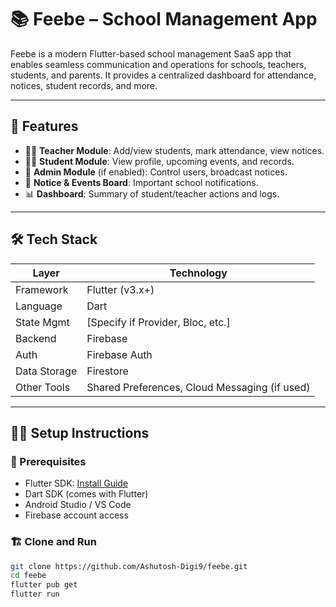 # 📚 Feebe – School Management App

Feebe is a modern Flutter-based school management SaaS app that enables seamless communication and operations for schools, teachers, students, and parents. It provides a centralized dashboard for attendance, notices, student records, and more.

---

## 🚀 Features

- 👩‍🏫 **Teacher Module**: Add/view students, mark attendance, view notices.
- 🧑‍🎓 **Student Module**: View profile, upcoming events, and records.
- 🏫 **Admin Module** (if enabled): Control users, broadcast notices.
- 🔔 **Notice & Events Board**: Important school notifications.
- 📊 **Dashboard**: Summary of student/teacher actions and logs.

---

## 🛠️ Tech Stack

| Layer         | Technology        |
|---------------|-------------------|
| Framework     | Flutter (v3.x+)   |
| Language      | Dart              |
| State Mgmt    | [Specify if Provider, Bloc, etc.] |
| Backend       | Firebase          |
| Auth          | Firebase Auth     |
| Data Storage  | Firestore         |
| Other Tools   | Shared Preferences, Cloud Messaging (if used) |

---

## 🧑‍💻 Setup Instructions

### 📌 Prerequisites

- Flutter SDK: [Install Guide](https://flutter.dev/docs/get-started/install)
- Dart SDK (comes with Flutter)
- Android Studio / VS Code
- Firebase account access

### 🏗️ Clone and Run

```bash
git clone https://github.com/Ashutosh-Digi9/feebe.git
cd feebe
flutter pub get
flutter run
